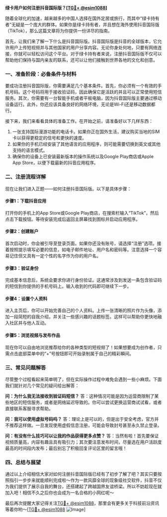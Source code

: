 **绿卡用户如何注册抖音国际版？[[TG💪+ @esim1088](https://t.me/s/esim1088)]**

随着全球化的加速，越来越多的中国人选择在国外定居或旅行，而其中“绿卡持有者”无疑是一个庞大的群体。如果你是绿卡持有者，并且想在海外使用抖音国际版（TikTok），那么这篇文章将为你提供一份详尽的指南。

首先，让我们来了解一下什么是抖音国际版。抖音国际版是抖音的全球版本，它允许用户上传短视频并与其他国家的用户分享内容。无论你身处何地，只要有网络连接，你就可以轻松访问这个平台。对于绿卡持有者来说，注册抖音国际版不仅可以帮助他们保持与国内亲友的联系，还可以让他们接触到世界各地的文化和创意。

### **一、准备阶段：必备条件与材料**

要成功注册抖音国际版，你需要满足几个基本条件。首先，你必须有一个有效的手机号码。这个号码将用于接收验证码，因此确保它是活跃的并且可以正常使用短信服务。其次，你需要有一台智能手机或者平板电脑，因为抖音国际版主要通过移动设备运行。此外，你还应该具备良好的网络环境，无论是Wi-Fi还是移动数据都行。

接下来，我们来看看具体的准备工作。在开始之前，请准备好以下几样东西：
1. 一张支持国际漫游功能的电话卡。如果你正在国外生活，建议购买当地的SIM卡以获得更稳定的信号和更快的速度。
2. 如果你的手机已经安装了其他语言的应用程序，则可能需要切换到英文或其他支持的语言模式。
3. 确保你的设备上已安装最新版本的操作系统以及Google Play商店或Apple App Store，以便下载最新的抖音应用程序。

### **二、注册流程详解**

现在让我们进入正题——如何注册抖音国际版。以下是具体步骤：

#### **步骤1：下载抖音应用**
打开你的手机上的App Store或Google Play商店，在搜索栏输入“TikTok”，然后点击下载按钮。等待安装完成后返回主屏幕找到图标并启动应用程序。

#### **步骤2：创建账户**
首次启动时，你会被引导至登录页面。如果你还没有账号，请选择“注册”选项。接着按照提示填写必要的信息，如电子邮件地址、用户名和密码等。注意选择一个容易记住但又具有一定个性的名字作为你的用户名。

#### **步骤3：验证身份**
完成基本信息后，系统会要求你进行身份验证。这通常涉及到发送一条包含验证码的短信到你提供的手机号码上。输入收到的代码即可继续下一步。

#### **步骤4：设置个人资料**
进入主页后，你可以开始完善自己的个人资料。上传一张清晰的照片作为头像，添加一段简短的自我介绍，并关注一些感兴趣的话题标签。这样可以帮助你更快地融入社区并与他人互动。

#### **步骤5：浏览视频与发布作品**
现在你可以自由地浏览推荐给你的各种类型的短视频了！如果想要成为创作者，只需点击底部菜单中的“+”号按钮即可开始录制属于自己的精彩瞬间。

### **三、常见问题解答**

尽管整个过程看起来简单明了，但在实际操作过程中难免会遇到一些小麻烦。下面我们就针对几个常见的疑问给出解答：

**问：为什么我无法接收到验证码短信？**
答：这种情况可能是因为运营商限制了某些地区的短信服务，或者是网络延迟导致的。你可以尝试更换运营商试试看，或者直接联系客服寻求帮助。

**问：我可以使用虚拟号码吗？**
答：理论上是可以的，但是出于安全考虑，官方并不推荐这样做。一旦发现使用虚假信息注册，可能会导致封号甚至永久禁止登录。

**问：有没有什么技巧可以让我的作品获得更多点赞？**
答：当然有啦！首先要保证视频质量高，内容有趣且具有吸引力；其次要注意发布时间，尽量选在用户活跃度最高的时间段内发布；最后别忘了积极回复评论区里的留言哦！

### **四、总结与展望**

通过以上介绍相信大家对如何注册抖音国际版已经有了初步了解了吧？其实只要按照指引一步步来就能顺利完成啦～作为一款风靡全球的现象级社交软件，抖音不仅为我们提供了展示自我的舞台，还搭建起了跨越国界友谊桥梁。所以不妨趁现在就加入吧！相信不久之后你也会成为一名合格的小网红呢～

最后再次提醒大家记得关注[TG💪+ @esim1088](https://t.me/s/esim1088)，那里会有更多关于科技前沿资讯等着你哟～[[TG💪+ @esim1088](https://t.me/s/esim1088) ![Image](https://i.postimg.cc/4NQfJmqS/Snipaste-2025-05-13-00-14-12.png)]